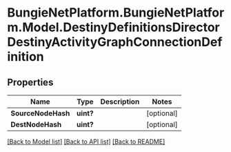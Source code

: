 # BungieNetPlatform.BungieNetPlatform.Model.DestinyDefinitionsDirectorDestinyActivityGraphConnectionDefinition
## Properties

Name | Type | Description | Notes
------------ | ------------- | ------------- | -------------
**SourceNodeHash** | **uint?** |  | [optional] 
**DestNodeHash** | **uint?** |  | [optional] 

[[Back to Model list]](../README.md#documentation-for-models) [[Back to API list]](../README.md#documentation-for-api-endpoints) [[Back to README]](../README.md)

